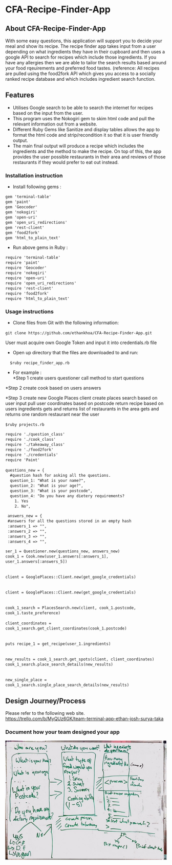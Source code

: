 # CFA-Recipe-Finder-App

## About CFA-Recipe-Finder-App  
  With some easy questions, this application will support you to decide your meal and show its recipe. 
  The recipe finder app takes input from a user depending on what ingredients they have in their cupboard and then uses a     google API to search for recipes which include those ingredients.
  If you have any allergies then we are able to tailor the search results based around your food rqeuirements and preferred     food tastes.
  (reference: All recipes are pulled using the food2fork API which gives you access to a socially ranked recipe database and which includes ingredient search function.

## Features
  *	Utilises Google search to be able to search the internet for recipes based on the input from the user.
  *	This program uses the Nokogiri gem to skim html code and pull the relevant information out from a website.
  *	Different Ruby Gems like Sanitize and display tables allows the app to format the html code and strip/recondition it so that it is user friendly output.
  *	The main final output will produce a recipe which includes the ingredients and the method to make the recipe. On top of this, the app provides the user possible restaurants in their area and reviews of those restaurants if they would prefer to eat out instead.


### Installation instruction
* Install following gems :    
```
gem 'terminal-table'  
gem 'paint'  
gem 'Geocoder'  
gem 'nokogiri'  
gem 'open-uri'  
gem 'open_uri_redirections'  
gem 'rest-client'  
gem 'food2fork'  
gem 'html_to_plain_text'  
 ```  
* Run above gems in Ruby :  
```
require 'terminal-table'  
require 'paint'  
require 'Geocoder'  
require 'nokogiri'  
require 'open-uri'  
require 'open_uri_redirections'  
require 'rest-client'  
require 'food2fork'  
require 'html_to_plain_text'  
```  

### Usage instructions

* Clone files from Git with the following information:   
  
 `git clone https://github.com/ethankhoa/CFA-Recipe-Finder-App.git`
  
  
  User must acquire own Google Token and input it into credentials.rb file
  
  

* Open up directory that the files are downloaded to and run:

`   $ruby recipe_finder_app.rb  `

  
 * For example :  
 *Step 1
  create users questioner
  call method to start questions

 *Step 2
  create cook based on users answers

 *Step 3
  create new Google Places client
  create places search based on user input
  pull user coordinates based on postcode
  return recipe based on users ingredients
  gets and returns list of restaurants in the area
  gets and returns one random restaurant near the user
 
   `$ruby projects.rb`
```
require './question_class'  
require './cook_class'  
require './takeaway_class'  
require './food2fork'  
require './credentials'  
require 'Paint'  
  
questions_new = {  
  #question hash for asking all the questions.  
  question_1: "What is your name?",  
  question_2: "What is your age?",  
  question_3: "What is your postcode",  
  question_4: "Do you have any dietery requirements?  
    1. Yes  
    2. No",  
 ```  
 ```
  answers_new = {  
  #answers for all the questions stored in an empty hash  
  :answers_1 => "",  
  :answers_2 => "",  
  :answers_3 => "",  
  :answers_4 => "",      
```

```
ser_1 = Questioner.new(questions_new, answers_new)  
cook_1 = Cook.new(user_1.answers[:answers_1], user_1.answers[:answers_5])  
  
  
client = GooglePlaces::Client.new(get_google_credentials)  
  
  
client = GooglePlaces::Client.new(get_google_credentials)  
  
  
cook_1_search = PlacesSearch.new(client, cook_1.postcode, cook_1.taste_preference)  
  
client_coordinates = cook_1_search.get_client_coordinates(cook_1.postcode)  
  
  
puts recipe_1 = get_recipe(user_1.ingredients)  
  
  
new_results = cook_1_search.get_spots(client, client_coordinates)  
cook_1_search.place_search_details(new_results)  
  
  
new_single_place = cook_1_search.single_place_search_details(new_results)  
```  

## Design Journey/Process  
  Please refer to the following web site.  
https://trello.com/b/MyQUz6GK/team-terminal-app-ethan-josh-surya-taka

### Document how your team designed your app  
  
![alt tag](recipe_whiteboard.jpg)
  
  
